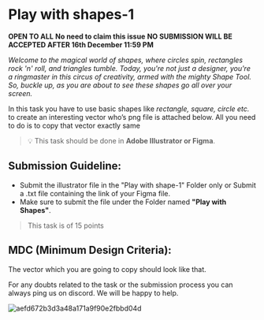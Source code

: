 # Play with shapes-1 

**OPEN TO ALL** **No need to claim this issue** **NO SUBMISSION WILL BE ACCEPTED AFTER 16th December 11:59 PM**

*Welcome to the magical world of shapes, where  circles spin, rectangles rock 'n' roll, and triangles tumble. Today, you're not just a designer, you're a ringmaster in this circus of creativity, armed with the mighty Shape Tool. So, buckle up, as you are about to see these shapes go all over your screen.*

In this task you have to use basic shapes like *rectangle, square, circle etc.* to create an interesting vector who’s png file is attached below. All you need to do is to copy that vector exactly same

> 💡 This task should be done in **Adobe Illustrator or Figma**.

## Submission Guideline:

- Submit the illustrator file in the "Play with shape-1" Folder only or Submit a .txt file containing the link of your Figma file.
- Make sure to submit the file under the Folder named **"Play with Shapes"**.
> This task is of 15 points

## MDC (Minimum Design Criteria):

The vector which you are going to copy should look like that.

For any doubts related to the task or the submission process you can always ping us on discord. We will be happy to help.

![aefd672b3d3a48a171a9f90e2fbbd04d](https://github.com/opencodeiiita/Lets-Design-4.0/assets/115364171/eeabb33d-2658-455a-b3fb-3c840900f055)



